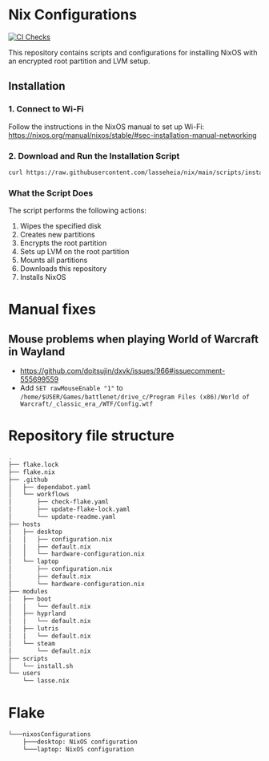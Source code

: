 # Nix Configurations

[![CI Checks](https://github.com/lasseheia/nix/actions/workflows/check-flake.yaml/badge.svg?branch=main&event=push)](https://github.com/lasseheia/nix/actions/workflows/check-flake.yaml)

This repository contains scripts and configurations for installing NixOS with an encrypted root partition and LVM setup.

## Installation

### 1. Connect to Wi-Fi

Follow the instructions in the NixOS manual to set up Wi-Fi:
https://nixos.org/manual/nixos/stable/#sec-installation-manual-networking

### 2. Download and Run the Installation Script

```bash
curl https://raw.githubusercontent.com/lasseheia/nix/main/scripts/install.sh | sudo bash [hard_drive_name] [hostname]
```

### What the Script Does

The script performs the following actions:

1. Wipes the specified disk
2. Creates new partitions
3. Encrypts the root partition
4. Sets up LVM on the root partition
5. Mounts all partitions
6. Downloads this repository
7. Installs NixOS

# Manual fixes

## Mouse problems when playing World of Warcraft in Wayland
- https://github.com/doitsujin/dxvk/issues/966#issuecomment-555699559
- Add `SET rawMouseEnable "1"` to `/home/$USER/Games/battlenet/drive_c/Program Files (x86)/World of Warcraft/_classic_era_/WTF/Config.wtf`

# Repository file structure

<!--START_SECTION:tree-->
```bash
.
├── flake.lock
├── flake.nix
├── .github
│   ├── dependabot.yaml
│   └── workflows
│       ├── check-flake.yaml
│       ├── update-flake-lock.yaml
│       └── update-readme.yaml
├── hosts
│   ├── desktop
│   │   ├── configuration.nix
│   │   ├── default.nix
│   │   └── hardware-configuration.nix
│   └── laptop
│       ├── configuration.nix
│       ├── default.nix
│       └── hardware-configuration.nix
├── modules
│   ├── boot
│   │   └── default.nix
│   ├── hyprland
│   │   └── default.nix
│   ├── lutris
│   │   └── default.nix
│   └── steam
│       └── default.nix
├── scripts
│   └── install.sh
└── users
    └── lasse.nix
```
<!--END_SECTION:tree-->

# Flake

<!--START_SECTION:flake-->
```bash
└───nixosConfigurations
    ├───desktop: NixOS configuration
    └───laptop: NixOS configuration
```
<!--END_SECTION:flake-->

